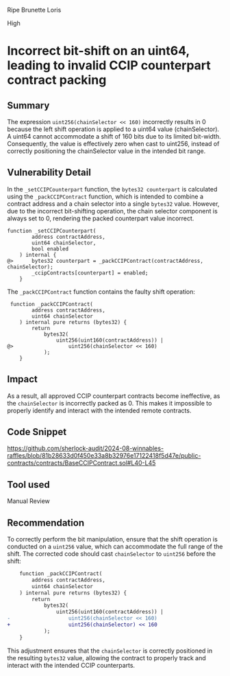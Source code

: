 Ripe Brunette Loris

High

# Incorrect bit-shift on an uint64, leading to invalid CCIP counterpart contract packing

## Summary

The expression `uint256(chainSelector << 160)` incorrectly results in 0 because the left shift operation is applied to a uint64 value (chainSelector). A uint64 cannot accommodate a shift of 160 bits due to its limited bit-width. Consequently, the value is effectively zero when cast to uint256, instead of correctly positioning the chainSelector value in the intended bit range.

## Vulnerability Detail

In the `_setCCIPCounterpart` function, the `bytes32 counterpart` is calculated using the `_packCCIPContract` function, which is intended to combine a contract address and a chain selector into a single `bytes32` value. However, due to the incorrect bit-shifting operation, the chain selector component is always set to 0, rendering the packed counterpart value incorrect.

```solidity
function _setCCIPCounterpart(
        address contractAddress,
        uint64 chainSelector,
        bool enabled
    ) internal {
@>      bytes32 counterpart = _packCCIPContract(contractAddress, chainSelector);
        _ccipContracts[counterpart] = enabled;
    }
```

The `_packCCIPContract` function contains the faulty shift operation:

```solidity
 function _packCCIPContract(
        address contractAddress,
        uint64 chainSelector
    ) internal pure returns (bytes32) {
        return
            bytes32(
                uint256(uint160(contractAddress)) |
@>                  uint256(chainSelector << 160)
            );
    }
```

## Impact

As a result, all approved CCIP counterpart contracts become ineffective, as the `chainSelector` is incorrectly packed as 0. This makes it impossible to properly identify and interact with the intended remote contracts.

## Code Snippet

https://github.com/sherlock-audit/2024-08-winnables-raffles/blob/81b28633d0f450e33a8b32976e17122418f5d47e/public-contracts/contracts/BaseCCIPContract.sol#L40-L45

## Tool used

Manual Review

## Recommendation

To correctly perform the bit manipulation, ensure that the shift operation is conducted on a `uint256` value, which can accommodate the full range of the shift. The corrected code should cast `chainSelector` to `uint256` before the shift:

```diff
    function _packCCIPContract(
        address contractAddress,
        uint64 chainSelector
    ) internal pure returns (bytes32) {
        return
            bytes32(
                uint256(uint160(contractAddress)) |
-                   uint256(chainSelector << 160)
+                   uint256(chainSelector) << 160
            );
    }
```

This adjustment ensures that the `chainSelector` is correctly positioned in the resulting `bytes32` value, allowing the contract to properly track and interact with the intended CCIP counterparts.